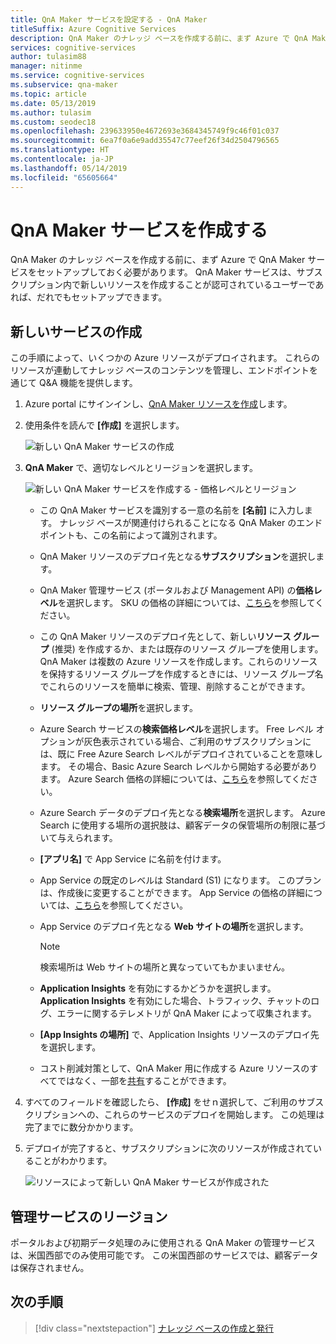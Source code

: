 ```yaml
---
title: QnA Maker サービスを設定する - QnA Maker
titleSuffix: Azure Cognitive Services
description: QnA Maker のナレッジ ベースを作成する前に、まず Azure で QnA Maker サービスをセットアップしておく必要があります。 QnA Maker サービスは、サブスクリプション内で新しいリソースを作成することが認可されているユーザーであれば、だれでもセットアップできます。
services: cognitive-services
author: tulasim88
manager: nitinme
ms.service: cognitive-services
ms.subservice: qna-maker
ms.topic: article
ms.date: 05/13/2019
ms.author: tulasim
ms.custom: seodec18
ms.openlocfilehash: 239633950e4672693e3684345749f9c46f01c037
ms.sourcegitcommit: 6ea7f0a6e9add35547c77eef26f34d2504796565
ms.translationtype: HT
ms.contentlocale: ja-JP
ms.lasthandoff: 05/14/2019
ms.locfileid: "65605664"
---
```

# <a name="create-a-qna-maker-service"></a>QnA Maker サービスを作成する

QnA Maker のナレッジ ベースを作成する前に、まず Azure で QnA Maker サービスをセットアップしておく必要があります。 QnA Maker サービスは、サブスクリプション内で新しいリソースを作成することが認可されているユーザーであれば、だれでもセットアップできます。

## <a name="create-a-new-service"></a>新しいサービスの作成

この手順によって、いくつかの Azure リソースがデプロイされます。 これらのリソースが連動してナレッジ ベースのコンテンツを管理し、エンドポイントを通じて Q&A 機能を提供します。

1. Azure portal にサインインし、[QnA Maker リソースを作成](https://ms.portal.azure.com/#create/Microsoft.CognitiveServicesQnAMaker)します。

1. 使用条件を読んで **[作成]** を選択します。

    ![新しい QnA Maker サービスの作成](../media/qnamaker-how-to-setup-service/create-new-resource-button.png)

1. **QnA Maker** で、適切なレベルとリージョンを選択します。

    ![新しい QnA Maker サービスを作成する - 価格レベルとリージョン](../media/qnamaker-how-to-setup-service/enter-qnamaker-info.png)

    * この QnA Maker サービスを識別する一意の名前を **[名前]** に入力します。 ナレッジ ベースが関連付けられることになる QnA Maker のエンドポイントも、この名前によって識別されます。
    * QnA Maker リソースのデプロイ先となる**サブスクリプション**を選択します。
    * QnA Maker 管理サービス (ポータルおよび Management API) の**価格レベル**を選択します。 SKU の価格の詳細については、[こちら](https://aka.ms/qnamaker-pricing)を参照してください。
    * この QnA Maker リソースのデプロイ先として、新しい**リソース グループ** (推奨) を作成するか、または既存のリソース グループを使用します。 QnA Maker は複数の Azure リソースを作成します。これらのリソースを保持するリソース グループを作成するときには、リソース グループ名でこれらのリソースを簡単に検索、管理、削除することができます。
    * **リソース グループの場所**を選択します。
    * Azure Search サービスの**検索価格レベル**を選択します。 Free レベル オプションが灰色表示されている場合、ご利用のサブスクリプションには、既に Free Azure Search レベルがデプロイされていることを意味します。 その場合、Basic Azure Search レベルから開始する必要があります。 Azure Search 価格の詳細については、[こちら](https://azure.microsoft.com/pricing/details/search/)を参照してください。
    * Azure Search データのデプロイ先となる**検索場所**を選択します。 Azure Search に使用する場所の選択肢は、顧客データの保管場所の制限に基づいて与えられます。
    * **[アプリ名]** で App Service に名前を付けます。
    * App Service の既定のレベルは Standard (S1) になります。 このプランは、作成後に変更することができます。 App Service の価格の詳細については、[こちら](https://azure.microsoft.com/pricing/details/app-service/)を参照してください。
    * App Service のデプロイ先となる **Web サイトの場所**を選択します。

        > [!NOTE]
        > 検索場所は Web サイトの場所と異なっていてもかまいません。

    * **Application Insights** を有効にするかどうかを選択します。 **Application Insights** を有効にした場合、トラフィック、チャットのログ、エラーに関するテレメトリが QnA Maker によって収集されます。
    * **[App Insights の場所]** で、Application Insights リソースのデプロイ先を選択します。
    * コスト削減対策として、QnA Maker 用に作成する Azure リソースのすべてではなく、一部を[共有](upgrade-qnamaker-service.md?#share-existing-services-with-qna-maker)することができます。 

1. すべてのフィールドを確認したら、 **[作成]** をせｎ選択して、ご利用のサブスクリプションへの、これらのサービスのデプロイを開始します。 この処理は完了までに数分かかります。

1. デプロイが完了すると、サブスクリプションに次のリソースが作成されていることがわかります。

    ![リソースによって新しい QnA Maker サービスが作成された](../media/qnamaker-how-to-setup-service/resources-created.png)

## <a name="region-of-management-service"></a>管理サービスのリージョン

ポータルおよび初期データ処理のみに使用される QnA Maker の管理サービスは、米国西部でのみ使用可能です。 この米国西部のサービスでは、顧客データは保存されません。

## <a name="next-steps"></a>次の手順

> [!div class="nextstepaction"]
> [ナレッジ ベースの作成と発行](../Quickstarts/create-publish-knowledge-base.md)
